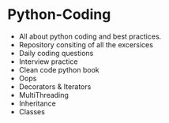 # Python-Coding
- All about python coding and best practices.
- Repository consiting of all the excersices 
- Daily coding questions
- Interview practice
- Clean code python book
- Oops
- Decorators & Iterators
- MultiThreading
- Inheritance
- Classes
